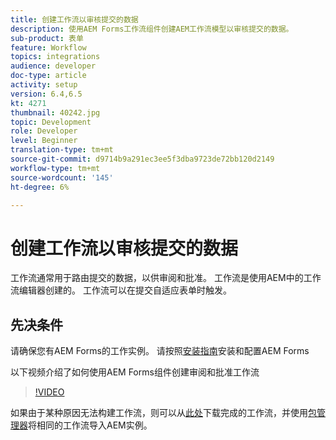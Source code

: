 ```yaml
---
title: 创建工作流以审核提交的数据
description: 使用AEM Forms工作流组件创建AEM工作流模型以审核提交的数据。
sub-product: 表单
feature: Workflow
topics: integrations
audience: developer
doc-type: article
activity: setup
version: 6.4,6.5
kt: 4271
thumbnail: 40242.jpg
topic: Development
role: Developer
level: Beginner
translation-type: tm+mt
source-git-commit: d9714b9a291ec3ee5f3dba9723de72bb120d2149
workflow-type: tm+mt
source-wordcount: '145'
ht-degree: 6%

---
```



# 创建工作流以审核提交的数据

工作流通常用于路由提交的数据，以供审阅和批准。 工作流是使用AEM中的工作流编辑器创建的。 工作流可以在提交自适应表单时触发。

## 先决条件

请确保您有AEM Forms的工作实例。 请按照[安装指南](https://docs.adobe.com/content/help/en/experience-manager-65/forms/install-aem-forms/osgi-installation/installing-configuring-aem-forms-osgi.html)安装和配置AEM Forms

以下视频介绍了如何使用AEM Forms组件创建审阅和批准工作流
>[!VIDEO](https://video.tv.adobe.com/v/40242/?quality=9&learn=on)


如果由于某种原因无法构建工作流，则可以从[此处](assets/review-submitted-data-workflow.zip)下载完成的工作流，并使用[包管理器](http://localhost:4502/crx/packmgr/index.jsp)将相同的工作流导入AEM实例。




